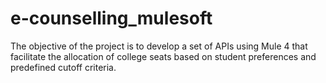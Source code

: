 # e-counselling_mulesoft
The objective of the project is to develop a set of APIs using Mule 4 that facilitate the allocation of college seats based on student preferences and predefined cutoff criteria.
